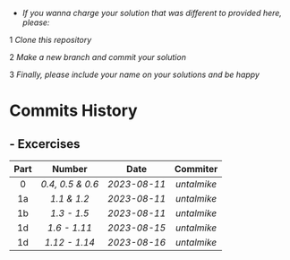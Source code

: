 * _If you wanna charge your solution that was different to provided here, please:_

1 _Clone this repository_

2 _Make a new branch and commit your solution_

3 _Finally, please include your name on your solutions and be happy_

# Commits History
## - Excercises

| Part | Number | Date | Commiter |
| :---: | :---: | :---: | :---: |
| 0 | _0.4, 0.5 & 0.6_ | _2023-08-11_ | _untalmike_ |
| 1a | _1.1 & 1.2_ | _2023-08-11_ | _untalmike_ |
| 1b | _1.3 - 1.5_ | _2023-08-11_ | _untalmike_ |
| 1d | _1.6 - 1.11_ | _2023-08-15_ | _untalmike_ |
| 1d | _1.12 - 1.14_ | _2023-08-16_ | _untalmike_ |

